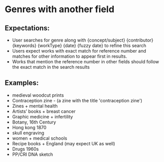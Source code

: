 # Genres with another field 

## Expectations:

*	User searches for genre along with {concept/subject} {contributor} {keywords} {workType} {date} {fuzzy date} to refine this search
*	Users expect works with exact match for reference number and matches for other information to appear first in results. 
*	Works that mention the reference number in other fields should follow the exact match in the search results 


## Examples: 

*	medieval woodcut prints
*	Contraception zine - (a zine with the title 'contraception zine')
*	Zines + mental health
*	Artists’ books + breast cancer
*	Graphic medicine + infertility
*	Botany, 16th Century
*	Hong kong 1870
*	skull engraving
*	women + medical schools
*	Recipe books + England (may expect UK as well)
*	Drugs 1960s
*	PP/CRI DNA sketch
